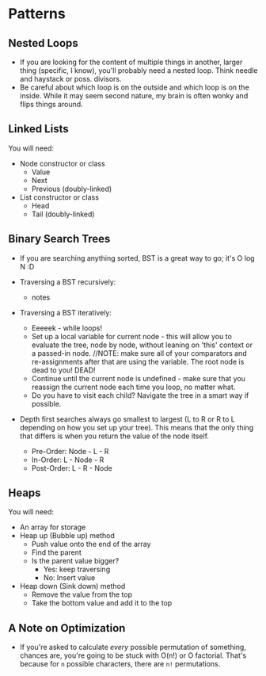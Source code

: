 # Patterns
## Nested Loops
  * If you are looking for the content of multiple things in another, larger thing (specific, I know), you'll probably need a nested loop. Think needle and haystack or poss. divisors.
  * Be careful about which loop is on the outside and which loop is on the inside. While it may seem second nature, my brain is often wonky and flips things around.

## Linked Lists
You will need:
  * Node constructor or class
    * Value
    * Next
    * Previous (doubly-linked)
  * List constructor or class
    * Head
    * Tail (doubly-linked)

## Binary Search Trees
  * If you are searching anything sorted, BST is a great way to go; it's O log N :D

  * Traversing a BST recursively:
    * notes

  * Traversing a BST iteratively:
    * Eeeeek - while loops!
    * Set up a local variable for current node - this will allow you to evaluate the tree, node by node, without leaning on 'this' context or a passed-in node. //NOTE: make sure all of your comparators and re-assignments after that are using the variable. The root node is dead to you! DEAD!
    * Continue until the current node is undefined - make sure that you reassign the current node each time you loop, no matter what.
    * Do you have to visit each child? Navigate the tree in a smart way if possible.

  * Depth first searches always go smallest to largest (L to R or R to L depending on how you set up your tree). This means that the only thing that differs is when you return the value of the node itself.
    * Pre-Order: Node - L - R
    * In-Order: L - Node - R
    * Post-Order: L - R - Node

## Heaps
You will need:
  * An array for storage
  * Heap up (Bubble up) method
    * Push value onto the end of the array
    * Find the parent
    * Is the parent value bigger?
      * Yes: keep traversing
      * No: Insert value
  * Heap down (Sink down) method
    * Remove the value from the top
    * Take the bottom value and add it to the top


## A Note on Optimization
  * If you're asked to calculate *every* possible permutation of something, chances are, you're going to be stuck with O(n!) or O factorial. That's because for `n` possible characters, there are `n!` permutations.




